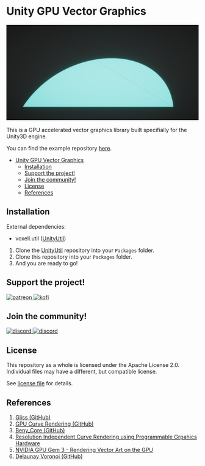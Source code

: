 # Unity GPU Vector Graphics

![Simple Bezier Curve](./Pictures~/simple_bezier_curve.png)

This is a GPU accelerated vector graphics library built specifially for the Unity3D engine.

You can find the example repository [here](https://github.com/nixon-voxell/UnityGPUVectorGraphicsExamples).

- [Unity GPU Vector Graphics](#unity-gpu-vector-graphics)
  - [Installation](#installation)
  - [Support the project!](#support-the-project)
  - [Join the community!](#join-the-community)
  - [License](#license)
  - [References](#references)

## Installation

External dependencies:

- voxell.util ([UnityUtil](https://github.com/voxell-tech/UnityUtil))

1. Clone the [UnityUtil](https://github.com/voxell-tech/UnityUtil) repository into your `Packages` folder.
2. Clone this repository into your `Packages` folder.
3. And you are ready to go!

## Support the project!

<a href="https://www.patreon.com/voxelltech" target="_blank">
  <img src="https://teaprincesschronicles.files.wordpress.com/2020/03/support-me-on-patreon.png" alt="patreon" width="200px" height="56px"/>
</a>

<a href ="https://ko-fi.com/voxelltech" target="_blank">
  <img src="https://uploads-ssl.webflow.com/5c14e387dab576fe667689cf/5cbed8a4cf61eceb26012821_SupportMe_red.png" alt="kofi" width="200px" height="40px"/>
</a>

## Join the community!

<a href ="https://discord.gg/WDBnuNH" target="_blank">
  <img src="https://gist.githubusercontent.com/nixon-voxell/e7ba303906080ffdf65b106f684801b5/raw/97c6dfce3459c0a2c2ea8e1b9593612346f3abfc/JoinVXDiscord.svg" alt="discord" width="200px" height="200px"/>
</a>

<a href ="https://discord.gg/X3ZucbxXFc" target="_blank">
  <img src="https://gist.githubusercontent.com/nixon-voxell/e7ba303906080ffdf65b106f684801b5/raw/97c6dfce3459c0a2c2ea8e1b9593612346f3abfc/JoinVXGithubDiscord.svg" alt="discord" width="200px" height="200px"/>
</a>


## License

This repository as a whole is licensed under the Apache License 2.0. Individual files may have a different, but compatible license.

See [license file](./LICENSE) for details.

## References

1. [Gliss (GitHub)](https://github.com/mdk/gliss)
2. [GPU Curve Rendering (GitHub)](https://github.com/azer89/GPU_Curve_Rendering)
3. [Beny_Core (GitHub)](https://github.com/Reavenk/Berny_Core)
4. [Resolution Independent Curve Rendering using Programmable Grpahics Hardware](https://www.microsoft.com/en-us/research/wp-content/uploads/2005/01/p1000-loop.pdf)
5. [NVIDIA GPU Gem 3 - Rendering Vector Art on the GPU](https://developer.nvidia.com/gpugems/gpugems3/part-iv-image-effects/chapter-25-rendering-vector-art-gpu)
6. [Delaunay Voronoi (GitHub)](https://github.com/RafaelKuebler/DelaunayVoronoi)